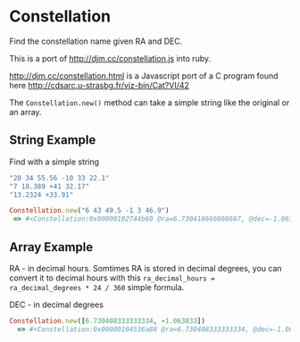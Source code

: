 Constellation
=============

Find the constellation name given RA and DEC.

This is a port of http://djm.cc/constellation.js into ruby.

http://djm.cc/constellation.html is a Javascript port of a C program found here http://cdsarc.u-strasbg.fr/viz-bin/Cat?VI/42

The `Constellation.new()` method can take a simple string like the original or an array.

String Example
-------------
Find with a simple string
```ruby
"20 34 55.56 -10 33 22.1"
"7 18.389 +41 32.17"
"13.2324 +33.91"
```

```ruby
Constellation.new("6 43 49.5 -1 3 46.9")
 => #<Constellation:0x00000102744b60 @ra=6.730416666666667, @dec=-1.063027777777778, @abbreviation="Mon", @name="Monoceros", @genitive="Monocerotis">
```

Array Example
-------------
RA - in decimal hours. Somtimes RA is stored in decimal degrees, you can convert it to decimal hours with this `ra_decimal_hours = ra_decimal_degrees * 24 / 360` simple formula.

DEC - in decimal degrees

```ruby
Constellation.new([6.730408333333334, -1.063033])
  => #<Constellation:0x00000104536a88 @ra=6.730408333333334, @dec=-1.063033, @abbreviation="Mon", @name="Monoceros", @genitive="Monocerotis">
```
